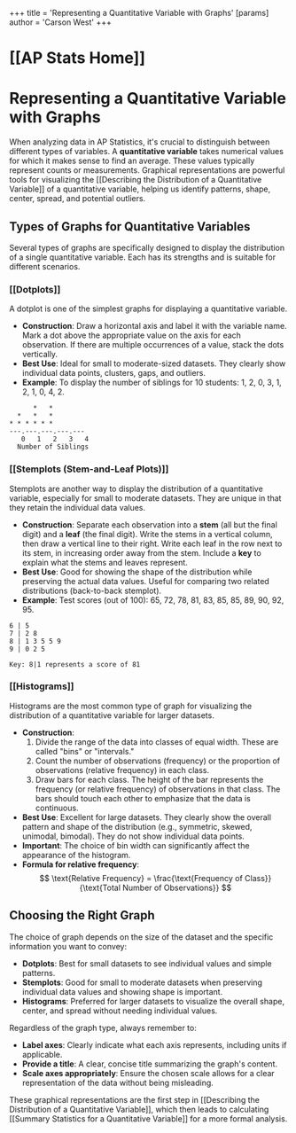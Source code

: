 +++
 title = 'Representing a Quantitative Variable with Graphs'
[params]
	author = 'Carson West'
+++
# [[AP Stats Home]]
# Representing a Quantitative Variable with Graphs

When analyzing data in AP Statistics, it's crucial to distinguish between different types of variables. A **quantitative variable** takes numerical values for which it makes sense to find an average. These values typically represent counts or measurements. Graphical representations are powerful tools for visualizing the [[Describing the Distribution of a Quantitative Variable]] of a quantitative variable, helping us identify patterns, shape, center, spread, and potential outliers.

## Types of Graphs for Quantitative Variables

Several types of graphs are specifically designed to display the distribution of a single quantitative variable. Each has its strengths and is suitable for different scenarios.

### [[Dotplots]]

A dotplot is one of the simplest graphs for displaying a quantitative variable.
*   **Construction**: Draw a horizontal axis and label it with the variable name. Mark a dot above the appropriate value on the axis for each observation. If there are multiple occurrences of a value, stack the dots vertically.
*   **Best Use**: Ideal for small to moderate-sized datasets. They clearly show individual data points, clusters, gaps, and outliers.
*   **Example**: To display the number of siblings for 10 students: 1, 2, 0, 3, 1, 2, 1, 0, 4, 2.

```
      *   *
  *   *   *
* * * * * *
---.---.---.---.---
   0   1   2   3   4
  Number of Siblings
```

### [[Stemplots (Stem-and-Leaf Plots)]]

Stemplots are another way to display the distribution of a quantitative variable, especially for small to moderate datasets. They are unique in that they retain the individual data values.
*   **Construction**: Separate each observation into a **stem** (all but the final digit) and a **leaf** (the final digit). Write the stems in a vertical column, then draw a vertical line to their right. Write each leaf in the row next to its stem, in increasing order away from the stem. Include a **key** to explain what the stems and leaves represent.
*   **Best Use**: Good for showing the shape of the distribution while preserving the actual data values. Useful for comparing two related distributions (back-to-back stemplot).
*   **Example**: Test scores (out of 100): 65, 72, 78, 81, 83, 85, 85, 89, 90, 92, 95.

```
6 | 5
7 | 2 8
8 | 1 3 5 5 9
9 | 0 2 5

Key: 8|1 represents a score of 81
```

### [[Histograms]]

Histograms are the most common type of graph for visualizing the distribution of a quantitative variable for larger datasets.
*   **Construction**:
    1.  Divide the range of the data into classes of equal width. These are called "bins" or "intervals."
    2.  Count the number of observations (frequency) or the proportion of observations (relative frequency) in each class.
    3.  Draw bars for each class. The height of the bar represents the frequency (or relative frequency) of observations in that class. The bars should touch each other to emphasize that the data is continuous.
*   **Best Use**: Excellent for large datasets. They clearly show the overall pattern and shape of the distribution (e.g., symmetric, skewed, unimodal, bimodal). They do not show individual data points.
*   **Important**: The choice of bin width can significantly affect the appearance of the histogram.
*   **Formula for relative frequency**:
     $$  \text{Relative Frequency} = \frac{\text{Frequency of Class}}{\text{Total Number of Observations}}  $$  
## Choosing the Right Graph

The choice of graph depends on the size of the dataset and the specific information you want to convey:
*   **Dotplots**: Best for small datasets to see individual values and simple patterns.
*   **Stemplots**: Good for small to moderate datasets when preserving individual data values and showing shape is important.
*   **Histograms**: Preferred for larger datasets to visualize the overall shape, center, and spread without needing individual values.

Regardless of the graph type, always remember to:
*   **Label axes**: Clearly indicate what each axis represents, including units if applicable.
*   **Provide a title**: A clear, concise title summarizing the graph's content.
*   **Scale axes appropriately**: Ensure the chosen scale allows for a clear representation of the data without being misleading.

These graphical representations are the first step in [[Describing the Distribution of a Quantitative Variable]], which then leads to calculating [[Summary Statistics for a Quantitative Variable]] for a more formal analysis.